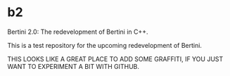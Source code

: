 b2
==

Bertini 2.0:  The redevelopment of Bertini in C++.

This is a test repository for the upcoming redevelopment of Bertini.






THIS LOOKS LIKE A GREAT PLACE TO ADD SOME GRAFFITI, IF YOU JUST WANT TO EXPERIMENT A BIT WITH GITHUB.
